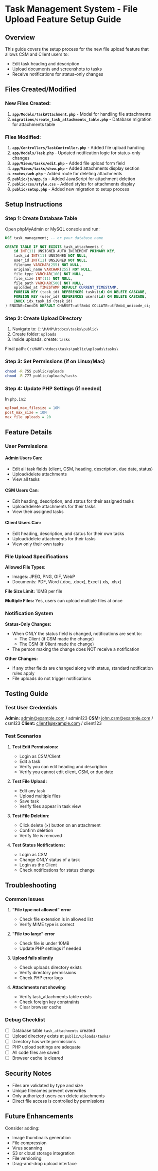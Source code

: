 # Task Management System - File Upload Feature Setup Guide

## Overview
This guide covers the setup process for the new file upload feature that allows CSM and Client users to:
- Edit task heading and description
- Upload documents and screenshots to tasks
- Receive notifications for status-only changes

## Files Created/Modified

### New Files Created:
1. **`app/Models/TaskAttachment.php`** - Model for handling file attachments
2. **`migrations/create_task_attachments_table.php`** - Database migration for attachments table

### Files Modified:
1. **`app/Controllers/TaskController.php`** - Added file upload handling
2. **`app/Models/Task.php`** - Updated notification logic for status-only changes
3. **`app/Views/tasks/edit.php`** - Added file upload form field
4. **`app/Views/tasks/show.php`** - Added attachments display section
5. **`routes/web.php`** - Added route for deleting attachments
6. **`public/js/app.js`** - Added JavaScript for attachment deletion
7. **`public/css/style.css`** - Added styles for attachments display
8. **`public/setup.php`** - Added new migration to setup process

## Setup Instructions

### Step 1: Create Database Table

Open phpMyAdmin or MySQL console and run:

```sql
USE task_management; -- or your database name

CREATE TABLE IF NOT EXISTS task_attachments (
    id INT(11) UNSIGNED AUTO_INCREMENT PRIMARY KEY,
    task_id INT(11) UNSIGNED NOT NULL,
    user_id INT(11) UNSIGNED NOT NULL,
    filename VARCHAR(255) NOT NULL,
    original_name VARCHAR(255) NOT NULL,
    file_type VARCHAR(100) NOT NULL,
    file_size INT(11) NOT NULL,
    file_path VARCHAR(500) NOT NULL,
    uploaded_at TIMESTAMP DEFAULT CURRENT_TIMESTAMP,
    FOREIGN KEY (task_id) REFERENCES tasks(id) ON DELETE CASCADE,
    FOREIGN KEY (user_id) REFERENCES users(id) ON DELETE CASCADE,
    INDEX idx_task_id (task_id)
) ENGINE=InnoDB DEFAULT CHARSET=utf8mb4 COLLATE=utf8mb4_unicode_ci;
```

### Step 2: Create Upload Directory

1. Navigate to: `C:\MAMP\htdocs\tasks\public\`
2. Create folder: `uploads`
3. Inside uploads, create: `tasks`

Final path: `C:\MAMP\htdocs\tasks\public\uploads\tasks\`

### Step 3: Set Permissions (if on Linux/Mac)

```bash
chmod -R 755 public/uploads
chmod -R 777 public/uploads/tasks
```

### Step 4: Update PHP Settings (if needed)

In `php.ini`:
```ini
upload_max_filesize = 10M
post_max_size = 10M
max_file_uploads = 20
```

## Feature Details

### User Permissions

#### Admin Users Can:
- Edit all task fields (client, CSM, heading, description, due date, status)
- Upload/delete attachments
- View all tasks

#### CSM Users Can:
- Edit heading, description, and status for their assigned tasks
- Upload/delete attachments for their tasks
- View their assigned tasks

#### Client Users Can:
- Edit heading, description, and status for their own tasks
- Upload/delete attachments for their tasks
- View only their own tasks

### File Upload Specifications

**Allowed File Types:**
- Images: JPEG, PNG, GIF, WebP
- Documents: PDF, Word (.doc, .docx), Excel (.xls, .xlsx)

**File Size Limit:** 10MB per file

**Multiple Files:** Yes, users can upload multiple files at once

### Notification System

**Status-Only Changes:**
- When ONLY the status field is changed, notifications are sent to:
  - The Client (if CSM made the change)
  - The CSM (if Client made the change)
- The person making the change does NOT receive a notification

**Other Changes:**
- If any other fields are changed along with status, standard notification rules apply
- File uploads do not trigger notifications

## Testing Guide

### Test User Credentials

**Admin:** admin@example.com / admin123
**CSM:** john.csm@example.com / csm123
**Client:** client1@example.com / client123

### Test Scenarios

1. **Test Edit Permissions:**
   - Login as CSM/Client
   - Edit a task
   - Verify you can edit heading and description
   - Verify you cannot edit client, CSM, or due date

2. **Test File Upload:**
   - Edit any task
   - Upload multiple files
   - Save task
   - Verify files appear in task view

3. **Test File Deletion:**
   - Click delete (×) button on an attachment
   - Confirm deletion
   - Verify file is removed

4. **Test Status Notifications:**
   - Login as CSM
   - Change ONLY status of a task
   - Login as the Client
   - Check notifications for status change

## Troubleshooting

### Common Issues

1. **"File type not allowed" error**
   - Check file extension is in allowed list
   - Verify MIME type is correct

2. **"File too large" error**
   - Check file is under 10MB
   - Update PHP settings if needed

3. **Upload fails silently**
   - Check uploads directory exists
   - Verify directory permissions
   - Check PHP error logs

4. **Attachments not showing**
   - Verify task_attachments table exists
   - Check foreign key constraints
   - Clear browser cache

### Debug Checklist

- [ ] Database table `task_attachments` created
- [ ] Upload directory exists at `public/uploads/tasks/`
- [ ] Directory has write permissions
- [ ] PHP upload settings are adequate
- [ ] All code files are saved
- [ ] Browser cache is cleared

## Security Notes

- Files are validated by type and size
- Unique filenames prevent overwrites
- Only authorized users can delete attachments
- Direct file access is controlled by permissions

## Future Enhancements

Consider adding:
- Image thumbnails generation
- File compression
- Virus scanning
- S3 or cloud storage integration
- File versioning
- Drag-and-drop upload interface